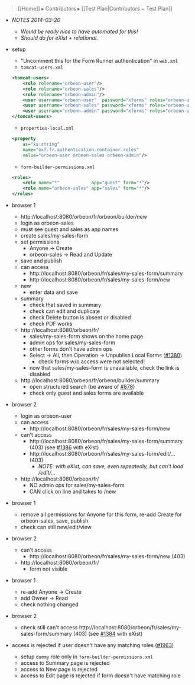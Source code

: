 > [[Home]] ▸ Contributors ▸ [[Test Plan|Contributors ~ Test Plan]]

- *NOTES 2014-03-20*
    - *Would be really nice to have automated for this!*
    - *Should do for eXist + relational.*
- setup
    - "Uncomment this for the Form Runner authentication" in `web.xml`
    - `tomcat-users.xml`

    ```xml
    <tomcat-users>
        <role rolename="orbeon-user"/>
        <role rolename="orbeon-sales"/>
        <role rolename="orbeon-admin"/>
        <user username="orbeon-user"  password="xforms" roles="orbeon-user"/>
        <user username="orbeon-sales" password="xforms" roles="orbeon-user,orbeon-sales"/>
        <user username="orbeon-admin" password="xforms" roles="orbeon-user,orbeon-admin"/>
    </tomcat-users>
    ```
    - `properties-local.xml`

    ```xml
    <property
        as="xs:string"
        name="oxf.fr.authentication.container.roles"
        value="orbeon-user orbeon-sales orbeon-admin"/>
    ```
    - `form-builder-permissions.xml`

    ```xml
    <roles>
        <role name="*"            app="guest" form="*"/>
        <role name="orbeon-sales" app="sales" form="*"/>
    </roles>
    ```
- browser 1
    - http://localhost:8080/orbeon/fr/orbeon/builder/new
    - login as orbeon-sales
    - must see guest and sales as app names
    - create sales/my-sales-form
    - set permissions
        - Anyone → Create
        - orbeon-sales → Read and Update
    - save and publish
    - can access
        - http://localhost:8080/orbeon/fr/sales/my-sales-form/summary
        - http://localhost:8080/orbeon/fr/sales/my-sales-form/new
    - new
        - enter data and save
    - summary
        - check that saved in summary
        - check can edit and duplicate
        - check Delete button is absent or disabled
        - check PDF works
    - http://localhost:8080/orbeon/fr/
        - sales/my-sales-form shows on the home page
        - admin ops for sales/my-sales-form
        - other forms don't have admin ops
        - Select → All, then Operation → Unpublish Local Forms ([#1380][7])
            - check forms w/o access were not selected!
        - now that sales/my-sales-form is unavailable, check the link is disabled
    - http://localhost:8080/orbeon/fr/orbeon/builder/summary
        - open structured search (be aware of  [#878][8])
        - check only guest and sales forms are available
- browser 2
    - login as orbeon-user
    - can access
        - http://localhost:8080/orbeon/fr/sales/my-sales-form/new
    - can't access
        - http://localhost:8080/orbeon/fr/sales/my-sales-form/summary (403) (see [#1386][9] with eXist)
        - http://localhost:8080/orbeon/fr/sales/my-sales-form/edit/... (403)
            - *NOTE: with eXist, can save, even repeatedly, but can't load /edit/…*
    - http://localhost:8080/orbeon/fr/
        - NO admin ops for sales/my-sales-form
        - CAN click on line and takes to /new
- browser 1
    - remove all permissions for Anyone for this form, re-add Create for orbeon-sales, save, publish
    - check can still new/edit/view
- browser 2
    - can't access
        - http://localhost:8080/orbeon/fr/sales/my-sales-form/new (403)
    - http://localhost:8080/orbeon/fr/
        - form not visible
- browser 1
    - re-add Anyone → Create
    - add Owner → Read
    - check nothing changed
- browser 2
    - check still can't access http://localhost:8080/orbeon/fr/sales/my-sales-form/summary (403) (see [#1384][10] with eXist)
- access is rejected if user doesn't have any matching roles ([#1963](https://github.com/orbeon/orbeon-forms/issues/1963))
  - setup `dummy` role only in `form-builder-permissions.xml`
  - access to Summary page is rejected
  - access to New page is rejected
  - access to Edit page is rejected if form doesn't have matching role
    
[7]: https://github.com/orbeon/orbeon-forms/issues/1380
[8]: https://github.com/orbeon/orbeon-forms/issues/878
[9]: https://github.com/orbeon/orbeon-forms/issues/1386
[10]: https://github.com/orbeon/orbeon-forms/issues/1384